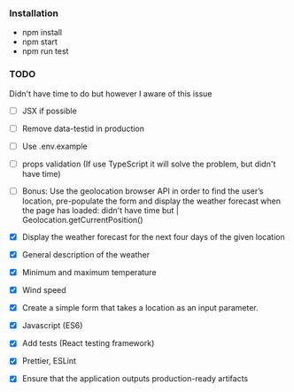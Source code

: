 ### Installation
- npm install
- npm start
- npm run test

### TODO
Didn't have time to do but however I aware of this issue

- [ ] JSX if possible 
- [ ] Remove data-testid in production 
- [ ] Use .env.example
- [ ] props validation (If use TypeScript it will solve the problem, but didn't have time)
- [ ] Bonus: Use the geolocation browser API in order to find the user’s location, pre-populate the form and display the weather forecast when the page has loaded: didn't have time but |  Geolocation.getCurrentPosition()

- [x] Display the weather forecast for the next four days of the given location
- [x] General description of the weather
- [x] Minimum and maximum temperature
- [x] Wind speed
- [x] Create a simple form that takes a location as an input parameter.
- [x] Javascript (ES6)
- [x] Add tests (React testing framework)
- [x] Prettier, ESLint 
- [x] Ensure that the application outputs production-ready artifacts



